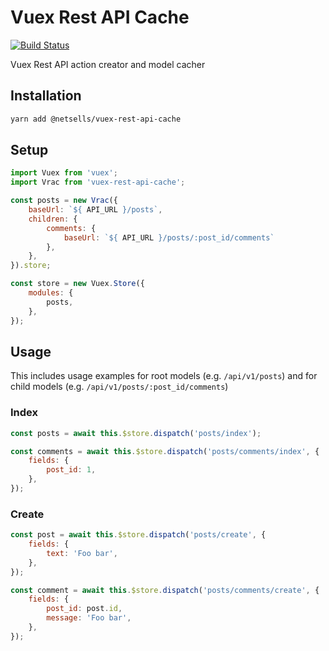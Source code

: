 # Vuex Rest API Cache

[![Build Status](https://travis-ci.org/netsells/vuex-rest-api-cache.svg?branch=master)](https://travis-ci.org/netsells/vuex-rest-api-cache)

Vuex Rest API action creator and model cacher

## Installation

```sh
yarn add @netsells/vuex-rest-api-cache
```

## Setup

```javascript
import Vuex from 'vuex';
import Vrac from 'vuex-rest-api-cache';

const posts = new Vrac({
    baseUrl: `${ API_URL }/posts`,
    children: {
        comments: {
            baseUrl: `${ API_URL }/posts/:post_id/comments`
        },
    },
}).store;

const store = new Vuex.Store({
    modules: {
        posts,
    },
});
```

## Usage

This includes usage examples for root models (e.g. `/api/v1/posts`) and for child models (e.g. `/api/v1/posts/:post_id/comments`)

### Index

```javascript
const posts = await this.$store.dispatch('posts/index');

const comments = await this.$store.dispatch('posts/comments/index', {
    fields: {
        post_id: 1,
    },
});
```

### Create

```javascript
const post = await this.$store.dispatch('posts/create', {
    fields: {
        text: 'Foo bar',
    },
});

const comment = await this.$store.dispatch('posts/comments/create', {
    fields: {
        post_id: post.id,
        message: 'Foo bar',
    },
});
```
